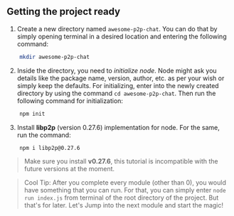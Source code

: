 ## Getting the project ready

1. Create a new directory named `awesome-p2p-chat`. You can do that by simply opening terminal in a desired location and entering the following command:

```bash
    mkdir awesome-p2p-chat
```

2. Inside the directory, you need to _initialize node_. Node might ask you details like the package name, version, author, etc. as per your wish or simply keep the defaults. For initializing, enter into the newly created directory by using the command `cd awesome-p2p-chat`. Then run the following command for initialization:

```bash
    npm init
```

3. Install **libp2p** (version 0.27.6) implementation for node. For the same, run the command:

```bash
    npm i libp2p@0.27.6
```

> Make sure you install **v0.27.6**, this tutorial is incompatible with the future versions at the moment.

> Cool Tip: After you complete every module (other than 0), you would have something that you can run. For that, you can simply enter `node run index.js` from terminal of the root directory of the project. But that's for later. Let's Jump into the next module and start the magic!
